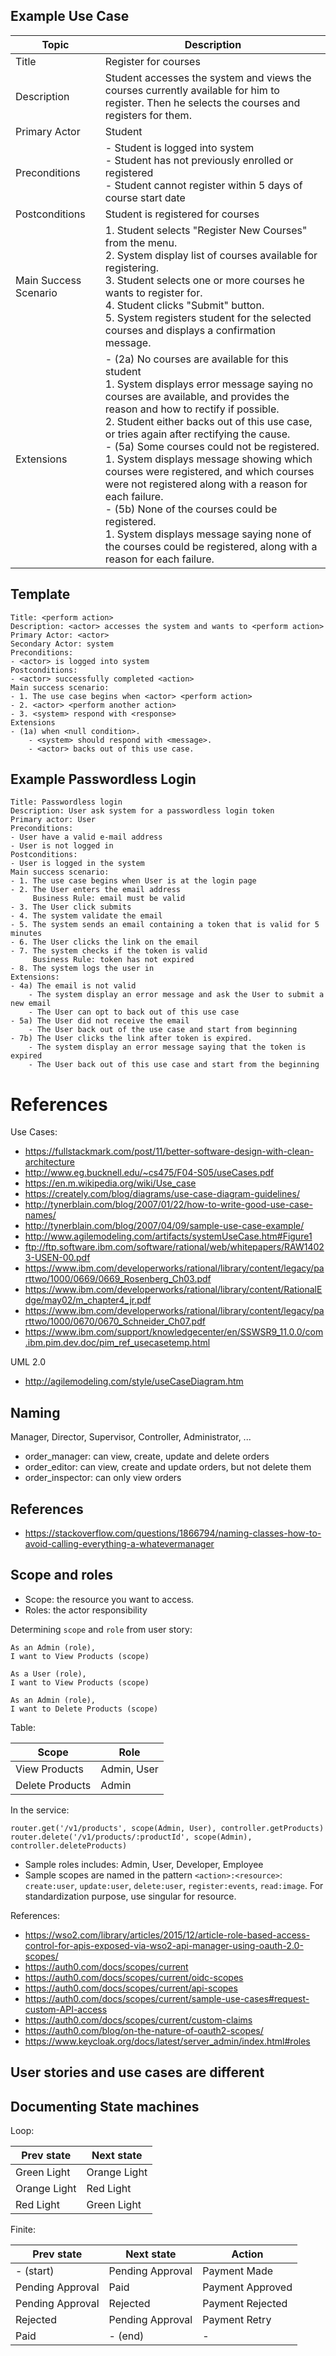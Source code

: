 ## Example Use Case

| Topic | Description |
| - | - |
| Title | Register for courses |
| Description | Student accesses the system and views the courses currently available for him to register. Then he selects the courses and registers for them. |
| Primary Actor | Student |
| Preconditions | - Student is logged into system <br/> - Student has not previously enrolled or registered <br/> - Student cannot register within 5 days of course start date |
| Postconditions | Student is registered for courses | 
| Main Success Scenario | 1. Student selects "Register New Courses" from the menu. <br/> 2. System display list of courses available for registering. <br/> 3. Student selects one or more courses he wants to register for. <br/> 4. Student clicks "Submit" button. <br/> 5. System registers student for the selected courses and displays a confirmation message. | 
| Extensions | - (2a) No courses are available for this student <br/> 1. System displays error message saying no courses are available, and provides the reason and how to rectify if possible. <br/> 2. Student either backs out of this use case, or tries again after rectifying the cause. <br/> - (5a) Some courses could not be registered. <br/> 1. System displays message showing which courses were registered, and which courses were not registered along with a reason for each failure. <br/> - (5b) None of the courses could be registered. <br/> 1. System displays message saying none of the courses could be registered, along with a reason for each failure. |


## Template
```
Title: <perform action>
Description: <actor> accesses the system and wants to <perform action>
Primary Actor: <actor>
Secondary Actor: system
Preconditions:
- <actor> is logged into system
Postconditions:
- <actor> successfully completed <action>
Main success scenario:
- 1. The use case begins when <actor> <perform action>
- 2. <actor> <perform another action>
- 3. <system> respond with <response>
Extensions
- (1a) when <null condition>. 
    - <system> should respond with <message>.
    - <actor> backs out of this use case.
```

## Example Passwordless Login
```
Title: Passwordless login
Description: User ask system for a passwordless login token
Primary actor: User
Preconditions:
- User have a valid e-mail address
- User is not logged in
Postconditions:
- User is logged in the system
Main success scenario:
- 1. The use case begins when User is at the login page
- 2. The User enters the email address
     Business Rule: email must be valid
- 3. The User click submits
- 4. The system validate the email
- 5. The system sends an email containing a token that is valid for 5 minutes
- 6. The User clicks the link on the email
- 7. The system checks if the token is valid
     Business Rule: token has not expired
- 8. The system logs the user in
Extensions:
- 4a) The email is not valid
    - The system display an error message and ask the User to submit a new email
    - The User can opt to back out of this use case
- 5a) The User did not receive the email
    - The User back out of the use case and start from beginning
- 7b) The User clicks the link after token is expired.
    - The system display an error message saying that the token is expired
    - The User back out of this use case and start from the beginning
```   
# References

Use Cases:
- https://fullstackmark.com/post/11/better-software-design-with-clean-architecture
- http://www.eg.bucknell.edu/~cs475/F04-S05/useCases.pdf
- https://en.m.wikipedia.org/wiki/Use_case
- https://creately.com/blog/diagrams/use-case-diagram-guidelines/
- http://tynerblain.com/blog/2007/01/22/how-to-write-good-use-case-names/
- http://tynerblain.com/blog/2007/04/09/sample-use-case-example/
- http://www.agilemodeling.com/artifacts/systemUseCase.htm#Figure1
- ftp://ftp.software.ibm.com/software/rational/web/whitepapers/RAW14023-USEN-00.pdf
- https://www.ibm.com/developerworks/rational/library/content/legacy/parttwo/1000/0669/0669_Rosenberg_Ch03.pdf
- https://www.ibm.com/developerworks/rational/library/content/RationalEdge/may02/m_chapter4_jr.pdf
- https://www.ibm.com/developerworks/rational/library/content/legacy/parttwo/1000/0670/0670_Schneider_Ch07.pdf
- https://www.ibm.com/support/knowledgecenter/en/SSWSR9_11.0.0/com.ibm.pim.dev.doc/pim_ref_usecasetemp.html

UML 2.0
- http://agilemodeling.com/style/useCaseDiagram.htm

## Naming

Manager, Director, Supervisor, Controller, Administrator, ...

- order_manager: can view, create, update and delete orders
- order_editor: can view, create and update orders, but not delete them
- order_inspector: can only view orders

## References

- https://stackoverflow.com/questions/1866794/naming-classes-how-to-avoid-calling-everything-a-whatevermanager

## Scope and roles

- Scope: the resource you want to access. 
- Roles: the actor responsibility

Determining `scope` and `role` from user story:

```
As an Admin (role),
I want to View Products (scope)

As a User (role),
I want to View Products (scope)

As an Admin (role),
I want to Delete Products (scope)
```

Table:

| Scope | Role |
| - | - |
| View Products | Admin, User |
| Delete Products | Admin |

In the service:

```
router.get('/v1/products', scope(Admin, User), controller.getProducts)
router.delete('/v1/products/:productId', scope(Admin), controller.deleteProducts)
```

- Sample roles includes: Admin, User, Developer, Employee
- Sample scopes are named in the pattern `<action>:<resource>`: `create:user`, `update:user`, `delete:user`, `register:events`, `read:image`. For standardization purpose, use singular for resource.

References:
- https://wso2.com/library/articles/2015/12/article-role-based-access-control-for-apis-exposed-via-wso2-api-manager-using-oauth-2.0-scopes/
- https://auth0.com/docs/scopes/current
- https://auth0.com/docs/scopes/current/oidc-scopes
- https://auth0.com/docs/scopes/current/api-scopes
- https://auth0.com/docs/scopes/current/sample-use-cases#request-custom-API-access
- https://auth0.com/docs/scopes/current/custom-claims
- https://auth0.com/blog/on-the-nature-of-oauth2-scopes/
- https://www.keycloak.org/docs/latest/server_admin/index.html#roles

## User stories and use cases are different

## Documenting State machines

Loop:

| Prev state | Next state |
| - | - |
| Green Light | Orange Light |
| Orange Light | Red Light |
| Red Light | Green Light |

Finite:

| Prev state | Next state | Action |
| - | - | - | 
| - (start) | Pending Approval | Payment Made |
| Pending Approval | Paid | Payment Approved | 
| Pending Approval | Rejected | Payment Rejected | 
| Rejected | Pending Approval | Payment Retry | 
| Paid | - (end) | - |


